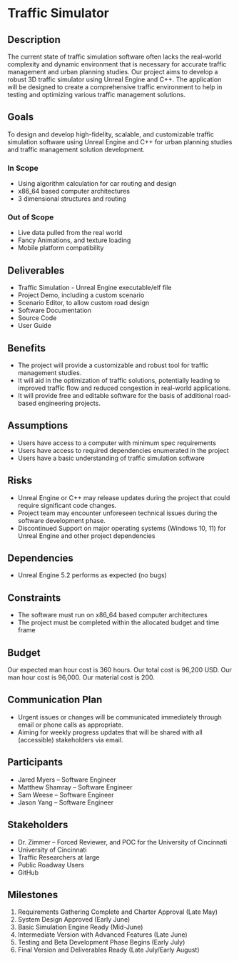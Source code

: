 # Traffic Simulator

## Description
The current state of traffic simulation software often lacks the real-world complexity and dynamic environment that is necessary for accurate traffic management and urban planning studies. Our project aims to develop a robust 3D traffic simulator using Unreal Engine and C++. The application will be designed to create a comprehensive traffic environment to help in testing and optimizing various traffic management solutions. 
## Goals
To design and develop high-fidelity, scalable, and customizable traffic simulation software using Unreal Engine and C++ for urban planning studies and traffic management solution development.
### In Scope
- Using algorithm calculation for car routing and design
- x86_64 based computer architectures
- 3 dimensional structures and routing
### Out of Scope
- Live data pulled from the real world
- Fancy Animations, and texture loading
- Mobile platform compatibility
## Deliverables
- Traffic Simulation - Unreal Engine executable/elf file 
- Project Demo, including a custom scenario 
- Scenario Editor, to allow custom road design 
- Software Documentation 
- Source Code
- User Guide 
## Benefits
- The project will provide a customizable and robust tool for traffic management studies.  
- It will aid in the optimization of traffic solutions, potentially leading to improved traffic flow and reduced congestion in real-world applications. 
- It will provide free and editable software for the basis of additional road-based engineering projects.  
## Assumptions
- Users have access to a computer with minimum spec requirements 
- Users have access to required dependencies enumerated in the project 
- Users have a basic understanding of traffic simulation software 
## Risks
- Unreal Engine or C++ may release updates during the project that could require significant code changes. 
- Project team may encounter unforeseen technical issues during the software development phase. 
- Discontinued Support on major operating systems (Windows 10, 11) for Unreal Engine and other project dependencies
## Dependencies
- Unreal Engine 5.2 performs as expected (no bugs) 
## Constraints
- The software must run on x86_64 based computer architectures 
- The project must be completed within the allocated budget and time frame  
## Budget
Our expected man hour cost is 360 hours. Our total cost is 96,200 USD. Our man hour cost is 96,000. Our material cost is 200.
## Communication Plan
- Urgent issues or changes will be communicated immediately through email or phone calls as appropriate. 
- Aiming for weekly progress updates that will be shared with all (accessible) stakeholders via email. 
## Participants
- Jared Myers – Software Engineer 
- Matthew Shamray – Software Engineer 
- Sam Weese – Software Engineer 
- Jason Yang – Software Engineer 
## Stakeholders
- Dr. Zimmer – Forced Reviewer, and POC for the University of Cincinnati 
- University of Cincinnati  
- Traffic Researchers at large 
- Public Roadway Users 
- GitHub 
## Milestones 
1. Requirements Gathering Complete and Charter Approval (Late May)
2. System Design Approved (Early June)
3. Basic Simulation Engine Ready (Mid-June)
4. Intermediate Version with Advanced Features (Late June)
5. Testing and Beta Development Phase Begins (Early July)
6. Final Version and Deliverables Ready (Late July/Early August) 
